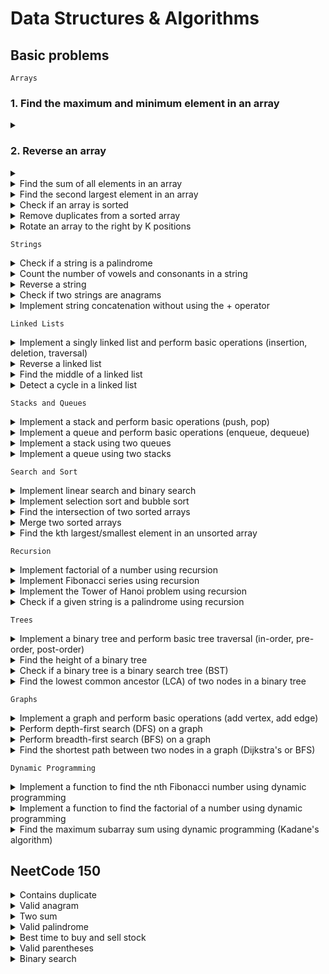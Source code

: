 # Data Structures & Algorithms

## Basic problems

`Arrays`
### 1. Find the maximum and minimum element in an array
<details>
<summary> </summary>

```yaml
Given an array of integers, write a function to find the maximum and minimum elements in the array.
a = [5, 2, 9, 1, 5, 6]
Maximum element: 9
Minimum element: 1

Constraints:
- The array may be empty, in which case return None for both the maximum and minimum.
- Find the max and min elements with a time complexity better than O(n) if possible.
```

> [Problem solution](https://github.com/rajdyp/rajdyp.github.io/blob/master/python/solutions/max_and_min_in_an_array.md)
</details>

### 2. Reverse an array
<details>
<summary>  </summary>

```yaml
Given an array of integers, write a function that reverses the elements of the array in place.
(i.e. modify the original array without using additional data structures)
a = [1, 2, 3, 4, 5]

Constraints:
- The input array may be empty.
- The array may contain both positive and negative integers.
- The array can have duplicate elements.
```

> [Problem solution](https://github.com/rajdyp/rajdyp.github.io/blob/master/python/solutions/reverse_an_array.md)
</details>


<details>
<summary> Find the sum of all elements in an array </summary>

```yaml
Given an array of integers, write a function that calculates the sum of all the elements in the array.
a = [1, 2, 3, 4, 5]

Constraints:
- The input array may be empty.
- The array may contain both positive and negative integers.
- The array can have duplicate elements.
```

> [Problem solution](https://github.com/rajdyp/rajdyp.github.io/blob/master/python/solutions/sum_of_all_elements_in_array.md)
</details>


<details>
<summary> Find the second largest element in an array </summary>

```yaml
Find the second largest element in an array
```

> [Problem solution]()
</details>


<details>
<summary> Check if an array is sorted </summary>

```yaml
Check if an array is sorted
```

> [Problem solution]()
</details>


<details>
<summary> Remove duplicates from a sorted array </summary>

```yaml
Remove duplicates from a sorted array
```

> [Problem solution]()
</details>


<details>
<summary> Rotate an array to the right by K positions </summary>

```yaml
Rotate an array to the right by K positions
```

> [Problem solution]()
</details>


`Strings`

<details>
<summary> Check if a string is a palindrome </summary>

```yaml
Check if a string is a palindrome
```

> [Problem solution]()
</details>


<details>
<summary> Count the number of vowels and consonants in a string </summary>

```yaml
Count the number of vowels and consonants in a string
```

> [Problem solution]()
</details>


<details>
<summary> Reverse a string </summary>

```yaml
Reverse a string
```

> [Problem solution]()
</details>


<details>
<summary> Check if two strings are anagrams </summary>

```yaml
Check if two strings are anagrams
```

> [Problem solution]()
</details>


<details>
<summary> Implement string concatenation without using the + operator </summary>

```yaml
Implement string concatenation without using the + operator
```

> [Problem solution]()
</details>


`Linked Lists`

<details>
<summary> Implement a singly linked list and perform basic operations (insertion, deletion, traversal) </summary>

```yaml
Implement a singly linked list and perform basic operations (insertion, deletion, traversal)
```

> [Problem solution]()
</details>


<details>
<summary> Reverse a linked list </summary>

```yaml
Reverse a linked list
```

> [Problem solution]()
</details>


<details>
<summary> Find the middle of a linked list </summary>

```yaml
Find the middle of a linked list
```

> [Problem solution]()
</details>


<details>
<summary> Detect a cycle in a linked list </summary>

```yaml
Detect a cycle in a linked list
```

> [Problem solution]()
</details>


`Stacks and Queues`

<details>
<summary> Implement a stack and perform basic operations (push, pop) </summary>

```yaml
Implement a stack and perform basic operations (push, pop)
```

> [Problem solution]()
</details>


<details>
<summary> Implement a queue and perform basic operations (enqueue, dequeue) </summary>

```yaml
Implement a queue and perform basic operations (enqueue, dequeue)
```

> [Problem solution]()
</details>


<details>
<summary> Implement a stack using two queues </summary>

```yaml
Implement a stack using two queues
```

> [Problem solution]()
</details>


<details>
<summary> Implement a queue using two stacks </summary>

```yaml
Implement a queue using two stacks
```

> [Problem solution]()
</details>


`Search and Sort`

<details>
<summary> Implement linear search and binary search </summary>

```yaml
Implement linear search and binary search
```

> [Problem solution]()
</details>


<details>
<summary> Implement selection sort and bubble sort </summary>

```yaml
Implement selection sort and bubble sort
```

> [Problem solution]()
</details>


<details>
<summary> Find the intersection of two sorted arrays </summary>

```yaml
Find the intersection of two sorted arrays
```

> [Problem solution]()
</details>


<details>
<summary> Merge two sorted arrays </summary>

```yaml
Merge two sorted arrays
```

> [Problem solution]()
</details>


<details>
<summary> Find the kth largest/smallest element in an unsorted array </summary>

```yaml
Find the kth largest/smallest element in an unsorted array
```

> [Problem solution]()
</details>


`Recursion`

<details>
<summary> Implement factorial of a number using recursion </summary>

```yaml
Implement factorial of a number using recursion
```

> [Problem solution]()
</details>


<details>
<summary> Implement Fibonacci series using recursion </summary>

```yaml
Implement Fibonacci series using recursion
```

> [Problem solution]()
</details>


<details>
<summary> Implement the Tower of Hanoi problem using recursion </summary>

```yaml
Implement the Tower of Hanoi problem using recursion
```

> [Problem solution]()
</details>


<details>
<summary> Check if a given string is a palindrome using recursion </summary>

```yaml
Check if a given string is a palindrome using recursion
```

> [Problem solution]()
</details>


`Trees`

<details>
<summary> Implement a binary tree and perform basic tree traversal (in-order, pre-order, post-order) </summary>

```yaml
Implement a binary tree and perform basic tree traversal (in-order, pre-order, post-order)
```

> [Problem solution]()
</details>


<details>
<summary> Find the height of a binary tree </summary>

```yaml
Find the height of a binary tree
```

> [Problem solution]()
</details>


<details>
<summary> Check if a binary tree is a binary search tree (BST) </summary>

```yaml
Check if a binary tree is a binary search tree (BST)
```

> [Problem solution]()
</details>


<details>
<summary> Find the lowest common ancestor (LCA) of two nodes in a binary tree </summary>

```yaml
Find the lowest common ancestor (LCA) of two nodes in a binary tree
```

> [Problem solution]()
</details>


`Graphs`

<details>
<summary> Implement a graph and perform basic operations (add vertex, add edge) </summary>

```yaml
Implement a graph and perform basic operations (add vertex, add edge)
```

> [Problem solution]()
</details>


<details>
<summary> Perform depth-first search (DFS) on a graph </summary>

```yaml
Perform depth-first search (DFS) on a graph
```

> [Problem solution]()
</details>


<details>
<summary> Perform breadth-first search (BFS) on a graph </summary>

```yaml
Perform breadth-first search (BFS) on a graph
```

> [Problem solution]()
</details>


<details>
<summary> Find the shortest path between two nodes in a graph (Dijkstra's or BFS) </summary>

```yaml
Find the shortest path between two nodes in a graph (Dijkstra's or BFS)
```

> [Problem solution]()
</details>


`Dynamic Programming`

<details>
<summary> Implement a function to find the nth Fibonacci number using dynamic programming </summary>

```yaml
Implement a function to find the nth Fibonacci number using dynamic programming
```

> [Problem solution]()
</details>


<details>
<summary> Implement a function to find the factorial of a number using dynamic programming </summary>

```yaml
Implement a function to find the factorial of a number using dynamic programming
```

> [Problem solution]()
</details>


<details>
<summary> Find the maximum subarray sum using dynamic programming (Kadane's algorithm) </summary>

```yaml
Find the maximum subarray sum using dynamic programming (Kadane's algorithm)
```

> [Problem solution]()
</details>


## NeetCode 150

<details>
<summary> Contains duplicate </summary>

```yaml
Given an integer array nums, return true if any value appears at least twice in the array, and return false if every
element is distinct.

Example 1:
Input: nums = [1,2,3,1]
Output: true

Example 2:
Input: nums = [1,2,3,4]
Output: false

Example 3:
Input: nums = [1,1,1,3,3,4,3,2,4,2]
Output: true

Constraints:
- 1 <= nums.length <= 105
- -109 <= nums[i] <= 109
```

> [Problem solution](https://github.com/rajdyp/rajdyp.github.io/blob/master/python/solutions/contains_duplicate.md)
</details>


<details>
<summary> Valid anagram </summary>

```yaml
Given two strings s and t, return true if t is an anagram of s, and false otherwise.
An Anagram is a word or phrase formed by rearranging the letters of a different word or phrase, typically using all
the original letters exactly once.

Example 1:
Input: s = "anagram", t = "nagaram"
Output: true

Example 2:
Input: s = "rat", t = "car"
Output: false
 
Constraints:
- 1 <= s.length, t.length <= 5 * 104
- s and t consist of lowercase English letters.
```

> [Problem solution](https://github.com/rajdyp/rajdyp.github.io/blob/master/python/solutions/valid_anagram.md)
</details>


<details>
<summary> Two sum </summary>

```yaml
Given an array of integers nums and an integer target, return indices of the two numbers such that they add up to
target. You may assume that each input would have exactly one solution, and you may not use the same element twice.
You can return the answer in any order.

Example 1:
Input: nums = [2,7,11,15], target = 9
Output: [0,1]
Explanation: Because nums[0] + nums[1] == 9, we return [0, 1].

Example 2:
Input: nums = [3,2,4], target = 6
Output: [1,2]

Example 3:
Input: nums = [3,3], target = 6
Output: [0,1]
 
Constraints:
- 2 <= nums.length <= 104
- -109 <= nums[i] <= 109
- -109 <= target <= 109
- Only one valid answer exists.
```

> [Problem solution](https://github.com/rajdyp/rajdyp.github.io/blob/master/python/solutions/two_sum.md)
</details>


<details>
<summary> Valid palindrome </summary>

```yaml
A phrase is a palindrome if, after converting all uppercase letters into lowercase letters and removing all
non-alphanumeric characters, it reads the same forward and backward. Alphanumeric characters include letters and
numbers. Given a string s, return true if it is a palindrome, or false otherwise.

Example 1:
Input: s = "A man, a plan, a canal: Panama"
Output: true
Explanation: "amanaplanacanalpanama" is a palindrome.

Example 2:
Input: s = "race a car"
Output: false
Explanation: "raceacar" is not a palindrome.

Example 3:
Input: s = " "
Output: true
Explanation: s is an empty string "" after removing non-alphanumeric characters.
Since an empty string reads the same forward and backward, it is a palindrome.

Constraints:
- 1 <= s.length <= 2 * 105
- s consists only of printable ASCII characters.
```

> [Problem solution](https://github.com/rajdyp/rajdyp.github.io/blob/master/python/solutions/valid_palindrome.md)
</details>


<details>
<summary> Best time to buy and sell stock </summary>

```yaml
You are given an array prices where prices[i] is the price of a given stock on the ith day. You want to maximize
your profit by choosing a single day to buy one stock and choosing a different day in the future to sell that stock.
Return the maximum profit you can achieve from this transaction. If you cannot achieve any profit, return 0.

Example 1:
Input: prices = [7,1,5,3,6,4]
Output: 5
Explanation: Buy on day 2 (price = 1) and sell on day 5 (price = 6), profit = 6-1 = 5.
Note that buying on day 2 and selling on day 1 is not allowed because you must buy before you sell.

Example 2:
Input: prices = [7,6,4,3,1]
Output: 0
Explanation: In this case, no transactions are done and the max profit = 0.

Constraints:
- 1 <= prices.length <= 105
- 0 <= prices[i] <= 104
```

> [Problem solution](https://github.com/rajdyp/rajdyp.github.io/blob/master/python/solutions/best_time_to_buy_sell_stock.md)
</details>


<details>
<summary> Valid parentheses </summary>

```yaml
Given a string s containing just the characters '(', ')', '{', '}', '[' and ']', determine if the input string is valid.

An input string is valid if:
- Open brackets must be closed by the same type of brackets.
- Open brackets must be closed in the correct order.
- Every close bracket has a corresponding open bracket of the same type.

Example 1:
Input: s = "()"
Output: true

Example 2:
Input: s = "()[]{}"
Output: true

Example 3:
Input: s = "(]"
Output: false

Constraints:
- 1 <= s.length <= 104
- s consists of parentheses only '()[]{}'.
```

> [Problem solution](https://github.com/rajdyp/rajdyp.github.io/blob/master/python/solutions/valid_parentheses.md)
</details>


<details>
<summary> Binary search </summary>

```yaml
Given an array of integers nums which is sorted in ascending order, and an integer target, write a function to
search target in nums. If target exists, then return its index. Otherwise, return -1. You must write an algorithm
with O(log n) runtime complexity.

Example 1:
Input: nums = [-1,0,3,5,9,12], target = 9
Output: 4
Explanation: 9 exists in nums and its index is 4

Example 2:
Input: nums = [-1,0,3,5,9,12], target = 2
Output: -1
Explanation: 2 does not exist in nums so return -1

Constraints:
- 1 <= nums.length <= 104
- -10**4 < nums[i], target < 10**4
- All the integers in nums are unique.
- nums is sorted in ascending order.
```

> [Problem solution](https://github.com/rajdyp/rajdyp.github.io/blob/master/python/solutions/binary_search.md)
</details>

